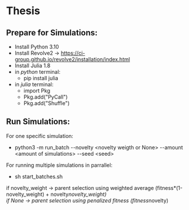 # Thesis
 
## Prepare for Simulations:
- Install Python 3.10
- Install Revolve2 -> https://ci-group.github.io/revolve2/installation/index.html
- Install Julia 1.8
- in _python_ terminal:
  - pip install julia
- in _julia_ terminal: 
  - import Pkg
  - Pkg.add("PyCall")
  -  Pkg.add("Shuffle")

## Run Simulations:
For one specific simulation:
- python3 -m run_batch --novelty \<novelty weigth or None\> --amount \<amount of simulations\> --seed \<seed\><br/>
 
For running multiple simulations in parrallel:
- sh start_batches.sh 

if novelty\_weight -> parent selection using weighted average (fitness*(1-novelty\_weight) + novelty*novelty\_weight) </br>
if None -> parent selection using penalized fitness (fitness*novelty)
